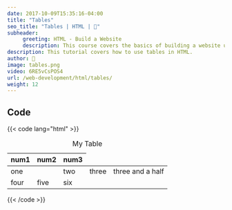 ```yaml
---
date: 2017-10-09T15:35:16-04:00
title: "Tables"
seo_title: "Tables | HTML | 🦒"
subheader:
     greeting: HTML - Build a Website
     description: This course covers the basics of building a website using HTML. Work your way through the videos/articles and I'll teach you everything you need to know to create a basic website!
description: This tutorial covers how to use tables in HTML.
author: 🦒
image: tables.png
video: 6RE5vCsPOS4
url: /web-development/html/tables/
weight: 12
---
```


## Code

{{< code lang="html" >}}
<table>
     <caption>My Table</caption>
     <thead>
          <tr>
               <th>num1</th>
               <th>num2</th>
               <th>num3</th>
          </tr>
     </thead>
     <tbody>
          <tr>
               <td colspan="2">one</td>
               <td>two</td>
               <td>three</td>
               <td>three and a half</td>
          </tr>
          <tr>
               <td>four</td>
               <td>five</td>
               <td>six</td>
          </tr>
     </tbody>
</table>
{{< /code >}}